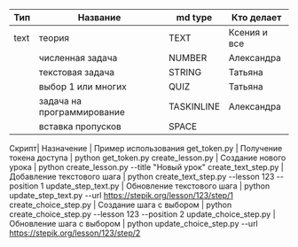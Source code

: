 | Тип  | Название                   | md type    | Кто делает   |
| ---- |----------------------------|------------| ------------ |
| text | теория                     | TEXT       | Ксения и все |
|      | численная задача           | NUMBER     | Александра   |
|      | текстовая задача           | STRING     | Татьяна      |
|      | выбор 1 или многих         | QUIZ       | Татьяна      |
|      | задача на программирование | TASKINLINE | Александра   |
|      | вставка пропусков          | SPACE      |    |


Скрипт|	Назначение |	Пример использования
get_token.py	| Получение токена доступа	| python get_token.py
create_lesson.py	| Создание нового урока	| python create_lesson.py --title "Новый урок"
create_text_step.py	| Добавление текстового шага	| python create_text_step.py --lesson 123 --position 1
update_step_text.py	| Обновление текстового шага	| python update_step_text.py --url https://stepik.org/lesson/123/step/1
create_choice_step.py	| Создание шага с выбором	| python create_choice_step.py --lesson 123 --position 2
update_choice_step.py	| Обновление шага с выбором	| python update_choice_step.py --url https://stepik.org/lesson/123/step/2
